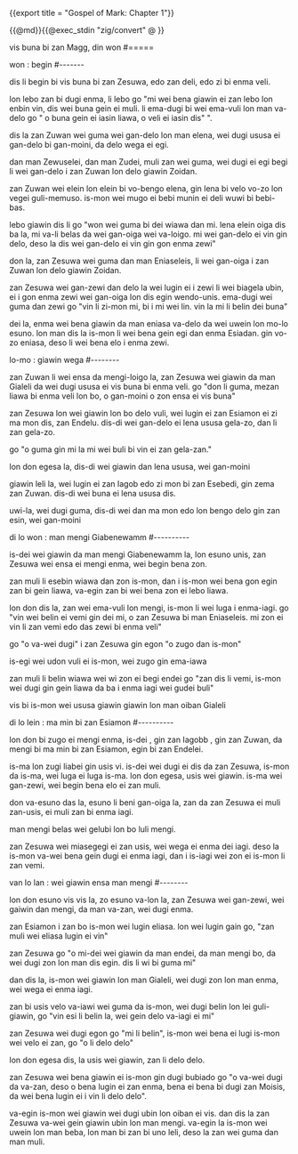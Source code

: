 {{export title = "Gospel of Mark:  Chapter 1"}}

{{@md}}{{@exec_stdin "zig/convert" @ }}

vis buna bi zan Magg, din won
#=====

won : begin
#-------

dis li begin bi vis buna bi zan Zesuwa, edo zan deli, edo zi bi enma veli. 

lon lebo zan bi dugi enma, li lebo go "mi wei bena giawin ei zan lebo lon enbin vin, dis wei buna gein ei muli. li ema-dugi bi wei ema-vuli lon man va-delo go " o buna gein ei iasin liawa, o veli ei iasin dis" ".

dis la zan Zuwan wei guma wei gan-delo lon man elena, wei dugi ususa ei gan-delo bi gan-moini, da delo wega ei egi.

dan man Zewuselei, dan man Zudei, muli zan wei guma, wei dugi ei egi begi li wei gan-delo i zan Zuwan lon delo giawin Zoidan.

zan Zuwan wei elein lon elein bi vo-bengo elena, gin lena bi velo vo-zo lon vegei guli-memuso. is-mon wei mugo ei bebi munin ei deli wuwi bi bebi-bas.

lebo giawin dis li go "won wei guma bi dei wiawa dan mi. lena elein oiga dis ba la, mi va-li belas da wei gan-oiga wei va-loigo.  mi wei gan-delo ei vin gin delo, deso la dis wei gan-delo ei vin gin gon enma zewi"

don la, zan Zesuwa wei guma dan man Eniaseleis, li wei gan-oiga i zan Zuwan lon delo giawin Zoidan.

zan Zesuwa wei gan-zewi dan delo la wei lugin ei i zewi li wei biagela ubin, ei i gon enma zewi wei gan-oiga lon dis egin wendo-unis. ema-dugi wei guma dan zewi go "vin li zi-mon mi, bi i mi wei lin. vin la mi li belin dei buna"

dei la, enma wei bena giawin da man eniasa va-delo da wei uwein lon mo-lo esuno. lon man dis la is-mon li wei bena gein egi dan enma Esiadan. gin vo-zo eniasa, deso li wei bena elo i enma zewi. 

lo-mo : giawin wega
#--------

zan Zuwan li wei ensa da mengi-loigo la, zan Zesuwa wei giawin da man Gialeli da wei dugi ususa ei vis buna bi enma veli. go "don li guma, mezan liawa bi enma veli lon bo, o gan-moini o zon ensa ei vis buna"

zan Zesuwa lon wei giawin lon bo delo vuli, wei lugin ei zan Esiamon ei zi ma mon dis, zan Endelu. dis-di wei gan-delo ei lena ususa gela-zo, dan li zan gela-zo.

go "o guma gin mi la mi wei buli bi vin ei zan gela-zan."

lon don egesa la, dis-di wei giawin dan lena ususa, wei gan-moini

giawin leli la, wei lugin ei zan Iagob edo zi mon bi zan Esebedi, gin zema zan Zuwan. dis-di wei buna ei lena ususa dis. 

uwi-la, wei dugi guma, dis-di wei dan ma mon edo lon bengo delo gin zan esin, wei gan-moini 

di lo won : man mengi Giabenewamm
#----------

is-dei wei giawin da man mengi Giabenewamm la, lon esuno unis, zan Zesuwa wei ensa ei mengi enma, wei begin bena zon.

zan muli li esebin wiawa dan zon is-mon, dan i is-mon wei bena gon egin zan bi gein liawa, va-egin zan bi wei bena zon ei lebo liawa.

lon don dis la, zan wei ema-vuli lon mengi, is-mon li wei luga i enma-iagi. go "vin wei belin ei vemi gin dei mi, o zan Zesuwa bi man Eniaseleis. mi zon ei vin li zan vemi edo das zewi bi enma veli"

go "o va-wei dugi" i zan Zesuwa gin egon "o zugo dan is-mon"

is-egi wei udon vuli ei is-mon, wei zugo gin ema-iawa

zan muli li belin wiawa wei wi zon ei begi endei go "zan dis li vemi, is-mon wei dugi gin gein liawa da ba i enma iagi wei gudei buli"

vis bi is-mon wei ususa giawin giawin lon man oiban Gialeli 

di lo lein : ma min bi zan Esiamon
#----------

lon don bi zugo ei mengi enma, is-dei , gin zan Iagobb , gin zan Zuwan, da mengi bi ma min bi zan Esiamon, egin bi zan Endelei.

is-ma lon zugi liabei gin usis vi. is-dei wei dugi ei dis da zan Zesuwa, is-mon da is-ma, wei luga ei luga is-ma. lon don egesa, usis wei giawin. is-ma wei gan-zewi, wei begin bena elo ei zan muli.

don va-esuno das la, esuno li beni gan-oiga la, zan da zan Zesuwa ei muli zan-usis, ei muli zan bi enma iagi. 

man mengi belas wei gelubi lon bo luli mengi.

zan Zesuwa wei miasegegi ei zan usis, wei wega ei enma dei iagi. deso la is-mon va-wei bena gein dugi ei enma iagi, dan i is-iagi wei zon ei is-mon li zan vemi.

van lo lan : wei giawin ensa man mengi
#-------- 

lon don esuno vis vis la, zo esuno va-lon la, zan Zesuwa wei gan-zewi, wei gaiwin dan mengi, da man va-zan, wei dugi enma.

zan Esiamon i zan bo is-mon wei lugin eliasa. lon wei lugin gain go, "zan muli wei eliasa lugin ei vin"

zan Zesuwa go "o mi-dei wei giawin da man endei, da man mengi bo, da wei dugi zon lon man dis egin. dis li wi bi guma mi"

dan dis la, is-mon wei giawin lon man Gialeli, wei dugi zon lon man enma, wei wega ei enma iagi.

zan bi usis velo va-iawi wei guma da is-mon, wei dugi belin lon lei guli-giawin, go "vin esi li belin la, wei gein delo va-iagi ei mi"

zan Zesuwa wei dugi egon go "mi li belin", is-mon wei bena ei lugi is-mon wei velo ei zan, go "o li delo delo"

lon don egesa dis, la usis wei giawin, zan li delo delo.

zan Zesuwa wei bena giawin ei is-mon gin dugi bubiado go "o va-wei dugi da va-zan, deso o bena lugin ei zan enma, bena ei bena bi dugi zan Moisis, da wei bena lugin ei i vin li delo delo".

va-egin is-mon wei giawin wei dugi ubin lon oiban ei vis. dan dis la zan Zesuwa va-wei gein giawin ubin lon man mengi. va-egin la is-mon wei uwein lon man beba, lon man bi zan bi uno leli, deso la zan wei guma dan man muli.


